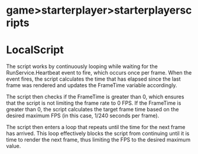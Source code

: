 # game>starterplayer>starterplayerscripts

# LocalScript

The script works by continuously looping while waiting for the RunService.Heartbeat event to fire, which occurs once per frame. When the event fires, the script calculates the time that has elapsed since the last frame was rendered and updates the FrameTime variable accordingly.

The script then checks if the FrameTime is greater than 0, which ensures that the script is not limiting the frame rate to 0 FPS. If the FrameTime is greater than 0, the script calculates the target frame time based on the desired maximum FPS (in this case, 1/240 seconds per frame).

The script then enters a loop that repeats until the time for the next frame has arrived. This loop effectively blocks the script from continuing until it is time to render the next frame, thus limiting the FPS to the desired maximum value.
